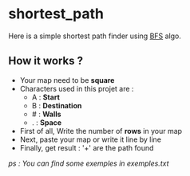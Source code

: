 # shortest_path

Here is a simple shortest path finder using [BFS](https://en.wikipedia.org/wiki/Breadth-first_search "Wikipedia : BFS") algo.

## How it works ?

* Your map need to be __square__
* Characters used in this projet are :
	* A  : __Start__
	* B  : __Destination__
	* \#  : __Walls__
	* .  : __Space__
* First of all, Write the number of __rows__ in your map
* Next, paste your map or write it line by line
* Finally, get result : '+' are the path found

*ps : You can find some exemples in exemples.txt*
